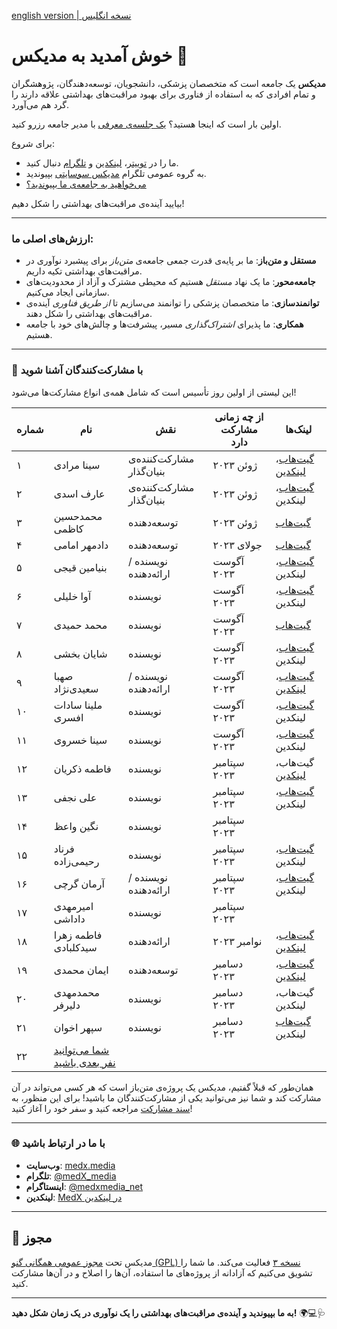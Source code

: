 [english version | نسخه انگلیس](https://github.com/MedX-Media/.github/blob/main/profile/README.md)

# خوش آمدید به مدیکس 🌟

**مدیکس** یک جامعه است که متخصصان پزشکی، دانشجویان، توسعه‌دهندگان، پژوهشگران و تمام افرادی که به استفاده از فناوری برای بهبود مراقبت‌های بهداشتی علاقه دارند را گرد هم می‌آورد.

اولین بار است که اینجا هستید؟ [یک جلسه‌ی معرفی](https://calendly.com/medxmedia1/intro-meetings) با مدیر جامعه رزرو کنید.

برای شروع:

- ما را در [توییتر](https://x.com/MedX_Media)، [لینکدین](https://www.linkedin.com/company/medxstartup) و [تلگرام](https://t.me/MedX_Media) دنبال کنید.
- به گروه عمومی تلگرام [مدیکس سوسایتی](https://t.me/+Q3hJZwT1vWM2N2Q0) بپیوندید.
- [می‌خواهید به جامعه‌ی ما بپیوندید؟](https://docs.google.com/forms/d/e/1FAIpQLSchy8Nra0ybRNamdficPhiwwv11_py6OKZAfjQFczpLP2tyUg/viewform?usp=sharing)

بیایید آینده‌ی مراقبت‌های بهداشتی را شکل دهیم!

---

### ارزش‌های اصلی ما:

- **مستقل و متن‌باز**: ما بر پایه‌ی قدرت جمعی جامعه‌ی *متن‌باز* برای پیشبرد نوآوری در مراقبت‌های بهداشتی تکیه داریم.
- **جامعه‌محور**: ما یک نهاد *مستقل* هستیم که محیطی مشترک و آزاد از محدودیت‌های سازمانی ایجاد می‌کنیم.
- **توانمندسازی**: ما متخصصان پزشکی را توانمند می‌سازیم تا *از طریق فناوری* آینده‌ی مراقبت‌های بهداشتی را شکل دهند.
- **همکاری**: ما پذیرای *اشتراک‌گذاری* مسیر، پیشرفت‌ها و چالش‌های خود با جامعه هستیم.

---

### 👥 با مشارکت‌کنندگان آشنا شوید

این لیستی از اولین روز تأسیس است که شامل همه‌ی انواع مشارکت‌ها می‌شود!

| شماره | نام                       | نقش                   | از چه زمانی مشارکت دارد | لینک‌ها                 |
|------|---------------------------|----------------------|----------------------|----------------------|
| ۱    | سینا مرادی                | مشارکت‌کننده‌ی بنیان‌گذار | ژوئن ۲۰۲۳  | [گیت‌هاب](https://github.com/sinusealpha)، [لینکدین](https://www.linkedin.com/in/sinusealpha/) |
| ۲    | عارف اسدی                 | مشارکت‌کننده‌ی بنیان‌گذار | ژوئن ۲۰۲۳  | [گیت‌هاب](https://github.com/aref-asadi)، لینکدین |
| ۳    | محمدحسین کاظمی            | توسعه‌دهنده           | ژوئن ۲۰۲۳  | [گیت‌هاب](https://github.com/hossein-kazzemi) |
| ۴    | دادمهر امامی                    | توسعه‌دهنده           | جولای ۲۰۲۳  | [گیت‌هاب](https://github.com/BDadmehr0) |
| ۵    | بنیامین قیجی              | نویسنده / ارائه‌دهنده  | آگوست ۲۰۲۳  | [گیت‌هاب](https://github.com/BenyGH2003)، لینکدین |
| ۶    | آوا خلیلی                 | نویسنده              | آگوست ۲۰۲۳  | [گیت‌هاب](https://github.com/AvaKhA)، لینکدین |
| ۷    | محمد حمیدی                | نویسنده              | آگوست ۲۰۲۳  | [گیت‌هاب](https://github.com/hamidics50) |
| ۸    | شایان بخشی                | نویسنده              | آگوست ۲۰۲۳  | [گیت‌هاب](https://github.com/ShayanpharmaKUMS)، لینکدین |
| ۹    | صهبا سعیدی‌نژاد           | نویسنده / ارائه‌دهنده  | آگوست ۲۰۲۳  | [گیت‌هاب](https://github.com/saidinejad)، [لینکدین](https://www.linkedin.com/in/sahba-saeidinejad) |
| ۱۰   | ملینا سادات افسری         | نویسنده              | آگوست ۲۰۲۳  | [گیت‌هاب](https://github.com/Melina-Sadat-Afsari)، لینکدین |
| ۱۱   | سینا خسروی                | نویسنده              | آگوست ۲۰۲۳  | [گیت‌هاب](https://github.com/khosravisina)، لینکدین |
| ۱۲   | فاطمه ذکریان              | نویسنده              | سپتامبر ۲۰۲۳  | گیت‌هاب، [لینکدین](https://www.linkedin.com/in/ftme-zakerian/) |
| ۱۳   | علی نجفی                  | نویسنده              | سپتامبر ۲۰۲۳  | [گیت‌هاب](https://github.com/S-AliNajafi)، لینکدین |
| ۱۴   | نگین واعظ                 | نویسنده              | سپتامبر ۲۰۲۳  |   |
| ۱۵   | فرناد رحیمی‌زاده          | نویسنده              | سپتامبر ۲۰۲۳  | [گیت‌هاب](https://github.com/FarnadRahimizadeh)، لینکدین |
| ۱۶   | آرمان گرچی                | نویسنده / ارائه‌دهنده | سپتامبر ۲۰۲۳  | [گیت‌هاب](https://github.com/gorjiarman)، لینکدین |
| ۱۷   | امیرمهدی داداشی           | نویسنده              | سپتامبر ۲۰۲۳  |   |
| ۱۸   | فاطمه زهرا سیدکلبادی      | ارائه‌دهنده          | نوامبر ۲۰۲۳  | [گیت‌هاب](https://github.com/Fatemeh-ZSK)، [لینکدین](https://www.linkedin.com/in/fatemeh-zahra-seyed-kolbadi-606953213/) |
| ۱۹   | ایمان محمدی               | توسعه‌دهنده           | دسامبر ۲۰۲۳  | [گیت‌هاب](https://github.com/Imanm02)، [لینکدین](https://www.linkedin.com/in/imanmohammadi02/) |
| ۲۰   | محمدمهدی دلیر‌فر          | نویسنده              | دسامبر ۲۰۲۳  | گیت‌هاب، لینکدین |
| ۲۱   | سپهر اخوان               | نویسنده              | دسامبر ۲۰۲۳  | [گیت‌هاب](https://github.com/SepehrAkMD) لینکدین |
| ۲۲   | [شما می‌توانید نفر بعدی باشید](https://docs.google.com/forms/d/e/1FAIpQLSchy8Nra0ybRNamdficPhiwwv11_py6OKZAfjQFczpLP2tyUg/viewform?usp=header) |   |   |   |

همان‌طور که قبلاً گفتیم، مدیکس یک پروژه‌ی متن‌باز است که هر کسی می‌تواند در آن مشارکت کند و شما نیز می‌توانید یکی از مشارکت‌کنندگان ما باشید! برای این منظور، به [سند مشارکت](https://github.com/MedX-Media/MedX/blob/main/CONTRIBUTING.md) مراجعه کنید و سفر خود را آغاز کنید!

---

### 🌐 با ما در ارتباط باشید

- **وب‌سایت**: [medx.media](http://medx.media/)
- **تلگرام**: [@medX_media](https://t.me/MedX_Media)
- **اینستاگرام**: [@medxmedia_net](https://www.instagram.com/medxmedia_net)
- **لینکدین**: [MedX در لینکدین](https://www.linkedin.com/company/medxstartup)

---

## 📜 مجوز

مدیکس تحت [مجوز عمومی همگانی گنو (GPL) نسخه ۳](https://github.com/MedX-Media/MedX?tab=GPL-3.0-1-ov-file#GPL-3.0-1-ov-file) فعالیت می‌کند. ما شما را تشویق می‌کنیم که آزادانه از پروژه‌های ما استفاده، آن‌ها را اصلاح و در آن‌ها مشارکت کنید.

---

**به ما بپیوندید و آینده‌ی مراقبت‌های بهداشتی را یک نوآوری در یک زمان شکل دهید!** 🌍💻🩺
